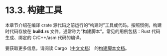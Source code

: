 # 13.3. 构建工具

本章节介绍在编译 crate 源代码之前运行的“构建时”工具或代码。按照惯例，构建时代码存放在 **build.rs** 文件，通常称为“构建脚本”。常见的用例包括：Rust 代码生成、绑定的 C/C++/asm 代码的编译。

要获取更多信息，请阅读 Cargo（[中文文档](https://cargo.budshome.com)） 的[构建脚本文档][build-script-docs]。

[build-script-docs]: https://cargo.budshome.com/reference/build-scripts.html
